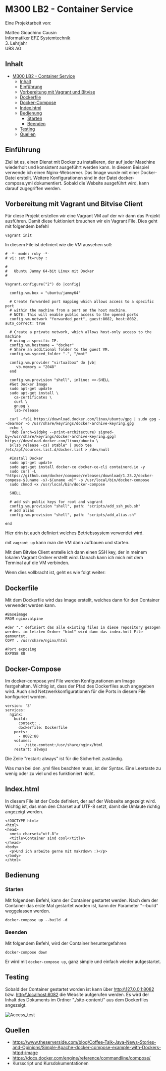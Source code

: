 # M300 LB2 - Container Service

Eine Projektarbeit von:

Matteo Gioachino Causin </br>
Informatiker EFZ Systemtechnik </br>
3. Lehrjahr </br>
UBS AG </br>


## Inhalt
- [M300 LB2 - Container Service](#m300-lb2---container-service)
  - [Inhalt](#inhalt)
  - [Einführung](#einführung)
  - [Vorbereitung mit Vagrant und Bitvise](#vorbereitung-mit-vagrant-und-bitvise)
  - [Dockerfile](#dockerfile)
  - [Docker-Compose](#docker-compose)
  - [Index.html](#Index.html)
  - [Bedienung](#Bedienung)
    -  [Starten](#starten)
    - [Beenden](#beenden)
  - [Testing](#testing)
  - [Quellen](#quellen)
   

<a name="Einführung"></a>
## Einführung

Ziel ist es, einen Dienst mit Docker zu installieren, der auf jeder Maschine wiederholt und konsistent ausgeführt werden kann.
In diesem Beispiel verwende ich einen Nginx-Webserver. Das Image wurde mit einer Docker-Datei erstellt. Weitere Konfigurationen sind in der Datei docker-compose.yml dokumentiert. Sobald die Website ausgeführt wird, kann darauf zugegriffen werden.

<a name="Vorbereitung"></a>
## Vorbereitung mit Vagrant und Bitvise Client

Für diese Projekt erstellen wir eine Vagrant VM auf der wir dann das Projekt ausführen. Damit diese fuktioniert brauchen wir ein Vagrant File. Dies geht mit folgendem befehl 


```vagrant init```


In diesem File ist definiert wie die VM aussehen soll: 

```
# -*- mode: ruby -*-
# vi: set ft=ruby :

#
#	Ubuntu Jammy 64-bit Linux mit Docker
#

Vagrant.configure("2") do |config|

  config.vm.box = "ubuntu/jammy64"

  # Create forwarded port mapping which allows access to a specific port
  # within the machine from a port on the host machine. 
  # NOTE: This will enable public access to the opened ports
  config.vm.network "forwarded_port", guest:8082, host:8082, auto_correct: true
    
  # Create a private network, which allows host-only access to the machine
  # using a specific IP.
  config.vm.hostname = "docker"
  # Share an additional folder to the guest VM.
  config.vm.synced_folder ".", "/mnt"

  config.vm.provider "virtualbox" do |vb|
     vb.memory = "2048"
  end
  
  config.vm.provision "shell", inline: <<-SHELL
  #Get Docker Image
  sudo apt-get update
  sudo apt-get install \
    ca-certificates \
    curl \
    gnupg \
    lsb-release
	
  curl -fsSL https://download.docker.com/linux/ubuntu/gpg | sudo gpg --dearmor -o /usr/share/keyrings/docker-archive-keyring.gpg 
  echo \
  "deb [arch=$(dpkg --print-architecture) signed-by=/usr/share/keyrings/docker-archive-keyring.gpg] https://download.docker.com/linux/ubuntu \
  $(lsb_release -cs) stable" | sudo tee /etc/apt/sources.list.d/docker.list > /dev/null
  
  #Install Docker
  sudo apt-get update
  sudo apt-get install docker-ce docker-ce-cli containerd.io -y
  sudo curl -L "https://github.com/docker/compose/releases/download/1.23.2/docker-compose-$(uname -s)-$(uname -m)" -o /usr/local/bin/docker-compose
  sudo chmod +x /usr/local/bin/docker-compose

  SHELL

  # add ssh public keys for root and vagrant 
  config.vm.provision "shell", path: "scripts/add_ssh_pub.sh"
  # add alias
  config.vm.provision "shell", path: "scripts/add_alias.sh"
  
end
```

Hier drin ist auch definiert welches Betriebssystem verwendet wird. 

mit ``` vagrant up ``` kann man die VM dann aufbauen und starten.

Mit dem Bitvise Client erstelle ich dann einen SSH key, der in meinem lokalen Vagrant Ordner erstellt wird. Danach kann ich mich mit dem Terminal auf die VM verbinden. 

Wenn dies vollbracht ist, geht es wie folgt weiter: 


<a name="Dockerfile"></a>
## Dockerfile
Mit dem Dockerfile wird das Image erstellt, welches dann für den Container verwendet werden kann.
```
#Baseimage
FROM nginx:alpine

#der "." definiert das alle existing files in diese repository gezogen werden. im letzten Ordner "html" wird dann das index.hmtl File gemountet. 
COPY . /usr/share/nginx/html

#Port exposing
EXPOSE 80
```
<a name="Docker-Compose"></a>

## Docker-Compose
Im docker-compose.yml File werden Konfigurationen am Image festgehalten. Wichtig ist, dass der Pfad des Dockerfiles auch angegeben wird. Auch sind Netzwerkkonfigurationen für die Ports in diesem File konfiguriert worden. 

```
version: '3'
services:
  nginx:
    build:
      context: .
      dockerfile: Dockerfile
    ports:
      - 8082:80
    volumes:
      - ./site-content:/usr/share/nginx/html
    restart: always
```
Die Zeile "restart: always" ist für die Sicherheit zuständig. 

Was man bei den .yml files beachten muss, ist der Syntax. Eine Leertaste zu wenig oder zu viel und es funktioniert nicht.

<a name="Index.html"></a>
## Index.html

In diesem File ist der Code definiert, der auf der Webseite angezeigt wird. Wichtig ist, das man den Charset auf UTF-8 setzt, damit die Umlaute richtig angezeigt werden. 

```
<!DOCTYPE html>
<html>
<head>
  <meta charset="utf-8"> 
  <title>Container sind cool</title>
</head>
<body>
  <p>Und ich arbeite gerne mit makrdown :)</p>
</body>
</html>
```
<a name="Bedienung"></a>
## Bedienung

<a name="Starten"></a>
### Starten
Mit folgendem Befehl, kann der Container gestartet werden. Nach dem der Container das erste Mal gestartet worden ist, kann der Parameter "--build" weggelassen werden.
```
docker-compose up --build -d
```

<a name="Beenden"></a>
### Beenden
Mit folgendem Befehl, wird der Container heruntergefahren
```
docker-compose down
```
Er wird mit ```docker-compose up```, ganz simple und einfach wieder aufgestartet. 


<a name="Testing"></a>
## Testing
Sobald der Container gestartet worden ist kann über <http:\\127.0.0.1:8082> bzw. <http:\\localhost:8082> die Website aufgerufen werden. 
Es wird der Inhalt des Dokuments im Ordner "./site-content/"  aus dem Dockerfiles angezeigt. 

![Access_test](https://github.com/matteocsn/M300/blob/main/img/Website-LB2.png)

## Quellen

- <https://www.theserverside.com/blog/Coffee-Talk-Java-News-Stories-and-Opinions/Simple-Apache-docker-compose-example-with-Dockers-httpd-image>
- <https://docs.docker.com/engine/reference/commandline/compose/>
- Kursscript und Kursdokumentationen

